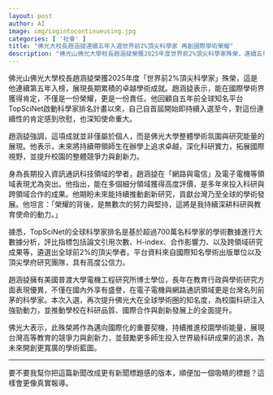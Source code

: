 ```yaml
---
layout: post
author: AI
image: img/Logintocontinueusing.jpg
categories: [ '社會' ]
title: "佛光大校長趙涵㨗連續五年入選世界前2%頂尖科學家 再創國際學術榮耀"  
description: "佛光山佛光大學校長趙涵㨗榮獲2025年度世界前2%頂尖科學家殊榮，連續五年入榜，展現卓越科研與教育成就，並推動校園國際化與創新發展。"  "
---
```

佛光山佛光大學校長趙涵㨗榮獲2025年度「世界前2%頂尖科學家」殊榮，這是他連續第五年入榜，展現長期累積的卓越學術成就。趙涵㨗表示，能在國際學術界獲得肯定，不僅是一份榮耀，更是一份責任。他回顧自五年前全球知名平台TopSciNet啟動科學家排名計畫以來，自己自首屆開始即持續入選至今，對這份連續性的肯定感到欣慰，也深知使命重大。  

趙涵㨗強調，這項成就並非僅屬於個人，而是佛光大學整體學術氛圍與研究能量的展現。他表示，未來將持續帶領師生在辦學上追求卓越，深化科研實力，拓展國際視野，並提升校園的整體競爭力與創新力。  

身為長期投入資訊通訊科技領域的學者，趙涵㨗在「網路與電信」及電子電機等領域表現尤為突出。他指出，能在多個細分領域獲得高度評價，是多年來投入科研與跨領域合作的成果。他期盼未來能持續推動創新研究，貢獻台灣乃至全球的學術發展。他坦言：「榮耀的背後，是無數次的努力與堅持，這將是我持續深耕科研與教育使命的動力。」  

據悉，TopSciNet的全球科學家排名是基於超過700萬名科學家的學術數據進行大數據分析，評比指標包括論文引用次數、H-index、合作影響力、以及跨領域研究成果等，遴選出全球前2%的頂尖學者。平台資料來自國際知名學術出版單位以及頂尖學府研究團隊，具有高度公信力。  

趙涵㨗擁有美國普渡大學電機工程研究所博士學位，長年在教育行政與學術研究方面表現優異，不僅在國內外享有盛譽，在電子電機與網路通訊領域更是台灣名列前茅的科學家。本次入選，再次提升佛光大在全球學術圈的知名度，為校園科研注入強勁動力，並推動學校在科研品質、國際合作與創新發展上的全面提升。  

佛光大表示，此殊榮將作為邁向國際化的重要契機，持續推進校園學術能量，展現台灣高等教育的競爭力與創新力，並鼓勵更多師生投入世界級科研成果的追求，為未來開創更寬廣的學術藍圖。  

---

要不要我幫你把這篇新聞改成更有新聞標題感的版本，順便加一個吸睛的標題？這樣會更像真實報導。